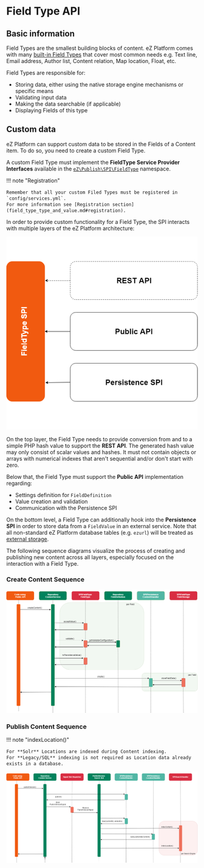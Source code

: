 # Field Type API

## Basic information

Field Types are the smallest building blocks of content.
eZ Platform comes with many [built-in Field Types](field_type_reference.md#available-field-types) that cover most common needs e.g. Text line, Email address, Author list, Content relation, Map location, Float, etc.

Field Types are responsible for:

- Storing data, either using the native storage engine mechanisms or specific means
- Validating input data
- Making the data searchable (if applicable)
- Displaying Fields of this type

## Custom data

eZ Platform can support custom data to be stored in the Fields of a Content item.
To do so, you need to create a custom Field Type.

A custom Field Type must implement the **FieldType Service Provider Interfaces**
available in the [`eZ\Publish\SPI\FieldType`](https://github.com/ezsystems/ezpublish-kernel/tree/v7.5.0/eZ/Publish/SPI/FieldType) namespace.

!!! note "Registration"

    Remember that all your custom Filed Types must be registered in `config/services.yml`.
    For more information see [Registration section](field_type_type_and_value.md#registration).

In order to provide custom functionality for a Field Type, the SPI interacts with multiple layers of the eZ Platform architecture:

![Field Type Overview](img/field_type_overview.png)

On the top layer, the Field Type needs to provide conversion from and to a simple PHP hash value to support the **REST API**. The generated hash value may only consist of scalar values and hashes. It must not contain objects or arrays with numerical indexes that aren't sequential and/or don't start with zero.

Below that, the Field Type must support the **Public API** implementation regarding:

- Settings definition for `FieldDefinition`
- Value creation and validation
- Communication with the Persistence SPI

On the bottom level, a Field Type can additionally hook into the **Persistence SPI**
in order to store data from a `FieldValue` in an external service.
Note that all non-standard eZ Platform database tables (e.g. `ezurl`)
will be treated as [external storage](field_type_storage.md#external-storage).

The following sequence diagrams visualize the process of creating and publishing new content across all layers, especially focused on the interaction with a Field Type.

### Create Content Sequence

![Create Content Sequence](img/create_content_sequence.png)

### Publish Content Sequence

!!! note "indexLocation()"

    For **Solr** Locations are indexed during Content indexing.
    For **Legacy/SQL** indexing is not required as Location data already exists in a database.

![Publish Content Sequence](img/publish_content_sequence.png)
